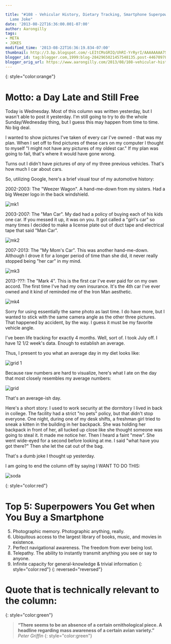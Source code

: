 ```yaml
---

title: "#108 - Vehicular History, Dietary Tracking, Smartphone Superpowers, and a
  Lame Joke"
date: '2013-08-22T16:36:00.001-07:00'
author: Aarongilly
tags:
- META
- JOKES
modified_time: '2013-08-22T16:36:19.834-07:00'
thumbnail: http://3.bp.blogspot.com/-LEItCMsGRIQ/UhRI-YrRyrI/AAAAAAAA7So/DMZx_mO00_4/s72-c/f_243325487-90fb8d5c.jpeg
blogger_id: tag:blogger.com,1999:blog-2842965021457548135.post-4467097840936574231
blogger_orig_url: https://www.aarongilly.com/2013/08/108-vehicular-history-dietary-tracking.html
---
```


{: style="color:orange"}
# Motto: a Day Late and Still Free


Today is Wednesday. Most of this column was written yesterday, but I wasn't able to post it yesterday. I'm still going to try to do the whole Sunday/Wednesday thing, but I guess this may happen from time to time. No big deal.

I wanted to show pictures I've taken of every car I've owned - that was my plan. When I set off to find pictures of these cars on my computer I thought to myself "I might not have any pictures of my oldest car." If my plan was going to fail, that's where it would have gone wrong. 

Turns out I didn't have pictures of *any* of my three previous vehicles. That's how much I car about cars. 

So, utilizing Google, here's a brief visual tour of my automotive history:

2002-2003: The "Weezer Wagon". A hand-me-down from my sisters. Had a big Weezer logo in the back windshield.

![mk1](http://3.bp.blogspot.com/-LEItCMsGRIQ/UhRI-YrRyrI/AAAAAAAA7So/DMZx_mO00_4/s640/f_243325487-90fb8d5c.jpeg)

2003-2007: The "Man Car". My dad had a policy of buying each of his kids one car. If you messed it up, it was on you. It got called a "girl's car" so many times I decided to make a license plate out of duct tape and electrical tape that said "Man Car".

![mk2](http://1.bp.blogspot.com/-CTGgx1VSyPs/UhRJIPKAtEI/AAAAAAAA7Sw/VXnCLMUNArM/s640/100_6715.jpg)

2007-2013: The "My Mom's Car". This was another hand-me-down. Although I drove it for a longer period of time than she did, it never really stopped being "her car" in my mind.

![mk3](http://3.bp.blogspot.com/-_H1h49VQkdM/UhRJUEP11PI/AAAAAAAA7S4/gRyPCqkkWZo/s640/35797343.jpg)

2013-???: The "Mark 4". This is the first car I've ever paid for on my own accord. The first time I've had my own insurance. It's the 4th car I've ever owned and it kind of reminded me of the Iron Man aesthetic.

![mk4](http://4.bp.blogspot.com/-vrxdQBuyqxg/UhRKPMWJ_HI/AAAAAAAA7TA/a6A07TyMetY/s640/IMG_20130817_145007.jpg)

Sorry for using essentially the same photo as last time. I do have more, but I wanted to stick with the same camera angle as the other three pictures. That happened by accident, by the way. I guess it must be my favorite vehicle angle.

I've been life tracking for exactly 4 months. Well, sort of. I took July off. I have 12 1/2 week's data. Enough to establish an average. 

Thus, I present to you what an average day in my diet looks like:

![grid 1](http://1.bp.blogspot.com/-y7IVYAZ0f6E/UhVVwoUXy1I/AAAAAAAA7V4/0sw8F7stCjs/s320/Column+108+-+Averages+Table.PNG)

Because raw numbers are hard to visualize, here's what I ate on the day that most closely resembles my average numbers:

![grid](http://1.bp.blogspot.com/--tMGS--IZww/UhaW05GynkI/AAAAAAAA7X0/-s232Fo60No/s1600/Column+108+-+Averages+Day.PNG)

That's an average-ish day.

Here's a short story:
I used to work security at the dormitory I lived in back in college. The facility had a strict "no pets" policy, but that didn't stop everyone. One night, during one of my desk shifts, a freshman girl tried to sneak a kitten in the building in her backpack. She was holding her backpack in front of her, all tucked up close like she thought someone was going to steal it. It made me notice her. Then I heard a faint "mew". She went wide-eyed for a second before looking at me. I said "what have you got there?" Then she let the cat out of the bag.

That's a dumb joke I thought up yesterday.

I am going to end the column off by saying I WANT TO DO THIS:

![soda](http://4.bp.blogspot.com/-IJYxCCHf4lM/UhaZtZiyWSI/AAAAAAAA7YE/xjrDsc3cwqE/s320/I+WANT+TO+DO+THIS.gif)

{: style="color:red"}
# Top 5: Superpowers You Get when You Buy a Smartphone
5. Photographic memory. Photographic anything, really.
4. Ubiquitous access to the largest library of books, music, and movies in existence.
3. Perfect navigational awareness. The freedom from ever being lost.
2. Telepathy. The ability to instantly transmit anything you see or say to anyone.
1. Infinite capacity for general-knowledge & trivial information
{: style="color:red"}
{: reversed="reversed"}

# Quote that is technically relevant to the column: 
{: style="color:green"}
> **“There seems to be an absence of a certain ornithological piece. A headline regarding mass awareness of a certain avian variety.”**
<cite>Peter Griffin</cite>
{: style="color:green"}